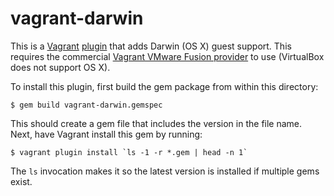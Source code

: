vagrant-darwin
==============

This is a [Vagrant](http://www.vagrantup.com/) [plugin](http://docs.vagrantup.com/v2/plugins/index.html)
that adds Darwin (OS X) guest support.  This requires the commercial
[Vagrant VMware Fusion provider](http://www.vagrantup.com/vmware) to use (VirtualBox
does not support OS X).

To install this plugin, first build the gem package from within this directory:

    $ gem build vagrant-darwin.gemspec

This should create a gem file that includes the version in the file name.
Next, have Vagrant install this gem by running:

    $ vagrant plugin install `ls -1 -r *.gem | head -n 1`

The `ls` invocation makes it so the latest version is installed if multiple
gems exist.
